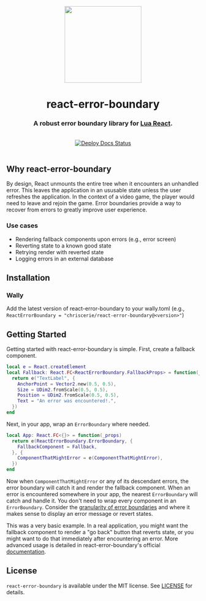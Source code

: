 <a href="https://www.chrisc.dev/react-error-boundary/">
  <p align="center">
    <img src="https://i.imgur.com/1Ta6WRv.png" width="200" />
  </p>
</a>

<h1 align="center">react-error-boundary</h1>
<h3 align="center">A robust error boundary library for <a href="https://github.com/grilme99/CorePackages">Lua React</a>.</h3>

<br>

<div align="center">
  <a href="https://github.com/chriscerie/react-error-boundary/actions/workflows/docs.yml">
    <img src="https://github.com/chriscerie/react-error-boundary/workflows/docs/badge.svg" alt="Deploy Docs Status"/>
  </a>
</div>

<br>

## Why react-error-boundary

By design, React unmounts the entire tree when it encounters an unhandled error. This leaves the application in an ususable state unless the user refreshes the application. In the context of a video game, the player would need to leave and rejoin the game. Error boundaries provide a way to recover from errors to greatly improve user experience.

### Use cases

- Rendering fallback components upon errors (e.g., error screen)
- Reverting state to a known good state
- Retrying render with reverted state
- Logging errors in an external database

## Installation

### Wally

Add the latest version of react-error-boundary to your wally.toml (e.g., `ReactErrorBoundary = "chriscerie/react-error-boundary@<version>"`)

## Getting Started

Getting started with react-error-boundary is simple. First, create a fallback component.

```lua
local e = React.createElement
local Fallback: React.FC<ReactErrorBoundary.FallbackProps> = function(_props)
  return e("TextLabel", {
    AnchorPoint = Vector2.new(0.5, 0.5),
    Size = UDim2.fromScale(0.5, 0.5),
    Position = UDim2.fromScale(0.5, 0.5),
    Text = "An error was encountered!.",
  })
end
```

Next, in your app, wrap an `ErrorBoundary` where needed.

```lua
local App: React.FC<{}> = function(_props)
  return e(ReactErrorBoundary.ErrorBoundary, {
    FallbackComponent = Fallback,
  }, {
    ComponentThatMightError = e(ComponentThatMightError),
  })
end
```

Now when `ComponentThatMightError` or any of its descendant errors, the error boundary will catch it and render the fallback component. When an error is encountered somewhere in your app, the nearest `ErrorBoundary` will catch and handle it. You don't need to wrap every component in an `ErrorBoundary`. Consider the [granularity of error boundaries](https://aweary.dev/fault-tolerance-react/) and where it makes sense to display an error message or revert states.

This was a very basic example. In a real application, you might want the fallback component to render a "go back" button that reverts state, or you might want to do that immediately after encountering an error. More advanced usage is detailed in react-error-boundary's official [documentation](https://www.chrisc.dev/react-error-boundary/).

## License

`react-error-boundary` is available under the MIT license. See [LICENSE](LICENSE) for details.
